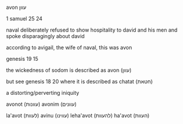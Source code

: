 avon עוון

1 samuel 25 24

naval deliberately refused to show hospitality to david and his men and spoke disparagingly about david

according to avigail, the wife of naval, this was avon

genesis 19 15

the wickedness of sodom is described as avon (עוון)

but see genesis 18 20 where it is described as chatat (חטאת)

a distorting/perverting
iniquity

avonot (עוונות)
avonim (עוונים)

la'avot (לעוות)
    avinu (עווינו)
leha'avot (להעוות)
    ha'avot (העוות)